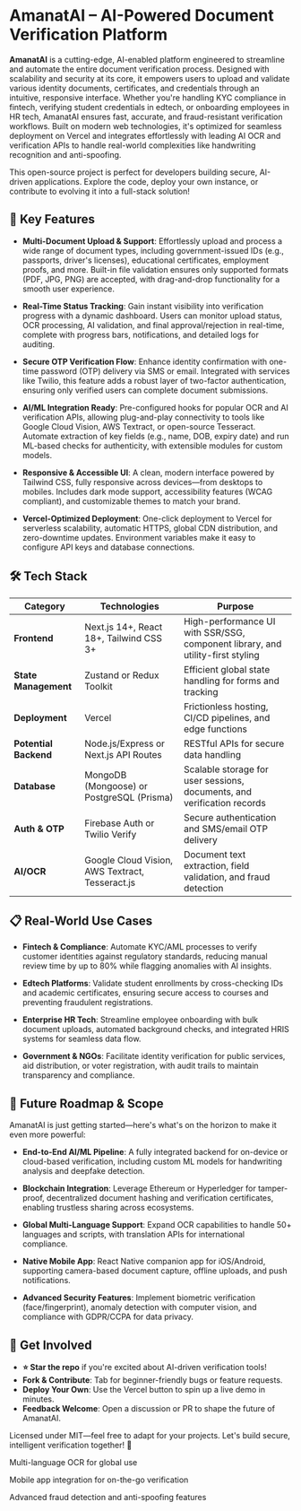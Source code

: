 # AmanatAI – AI-Powered Document Verification Platform

**AmanatAI** is a cutting-edge, AI-enabled platform engineered to streamline and automate the entire document verification process. Designed with scalability and security at its core, it empowers users to upload and validate various identity documents, certificates, and credentials through an intuitive, responsive interface. Whether you're handling KYC compliance in fintech, verifying student credentials in edtech, or onboarding employees in HR tech, AmanatAI ensures fast, accurate, and fraud-resistant verification workflows. Built on modern web technologies, it's optimized for seamless deployment on Vercel and integrates effortlessly with leading AI OCR and verification APIs to handle real-world complexities like handwriting recognition and anti-spoofing.

This open-source project is perfect for developers building secure, AI-driven applications. Explore the code, deploy your own instance, or contribute to evolving it into a full-stack solution!

## 🚀 Key Features

- **Multi-Document Upload & Support**: Effortlessly upload and process a wide range of document types, including government-issued IDs (e.g., passports, driver's licenses), educational certificates, employment proofs, and more. Built-in file validation ensures only supported formats (PDF, JPG, PNG) are accepted, with drag-and-drop functionality for a smooth user experience.

- **Real-Time Status Tracking**: Gain instant visibility into verification progress with a dynamic dashboard. Users can monitor upload status, OCR processing, AI validation, and final approval/rejection in real-time, complete with progress bars, notifications, and detailed logs for auditing.

- **Secure OTP Verification Flow**: Enhance identity confirmation with one-time password (OTP) delivery via SMS or email. Integrated with services like Twilio, this feature adds a robust layer of two-factor authentication, ensuring only verified users can complete document submissions.

- **AI/ML Integration Ready**: Pre-configured hooks for popular OCR and AI verification APIs, allowing plug-and-play connectivity to tools like Google Cloud Vision, AWS Textract, or open-source Tesseract. Automate extraction of key fields (e.g., name, DOB, expiry date) and run ML-based checks for authenticity, with extensible modules for custom models.

- **Responsive & Accessible UI**: A clean, modern interface powered by Tailwind CSS, fully responsive across devices—from desktops to mobiles. Includes dark mode support, accessibility features (WCAG compliant), and customizable themes to match your brand.

- **Vercel-Optimized Deployment**: One-click deployment to Vercel for serverless scalability, automatic HTTPS, global CDN distribution, and zero-downtime updates. Environment variables make it easy to configure API keys and database connections.

## 🛠 Tech Stack

| Category       | Technologies                          | Purpose |
|----------------|---------------------------------------|---------|
| **Frontend**   | Next.js 14+, React 18+, Tailwind CSS 3+ | High-performance UI with SSR/SSG, component library, and utility-first styling |
| **State Management** | Zustand or Redux Toolkit             | Efficient global state handling for forms and tracking |
| **Deployment** | Vercel                               | Frictionless hosting, CI/CD pipelines, and edge functions |
| **Potential Backend** | Node.js/Express or Next.js API Routes | RESTful APIs for secure data handling |
| **Database**   | MongoDB (Mongoose) or PostgreSQL (Prisma) | Scalable storage for user sessions, documents, and verification records |
| **Auth & OTP** | Firebase Auth or Twilio Verify       | Secure authentication and SMS/email OTP delivery |
| **AI/OCR**     | Google Cloud Vision, AWS Textract, Tesseract.js | Document text extraction, field validation, and fraud detection |

## 📋 Real-World Use Cases

- **Fintech & Compliance**: Automate KYC/AML processes to verify customer identities against regulatory standards, reducing manual review time by up to 80% while flagging anomalies with AI insights.

- **Edtech Platforms**: Validate student enrollments by cross-checking IDs and academic certificates, ensuring secure access to courses and preventing fraudulent registrations.

- **Enterprise HR Tech**: Streamline employee onboarding with bulk document uploads, automated background checks, and integrated HRIS systems for seamless data flow.

- **Government & NGOs**: Facilitate identity verification for public services, aid distribution, or voter registration, with audit trails to maintain transparency and compliance.

## 🔮 Future Roadmap & Scope

AmanatAI is just getting started—here's what's on the horizon to make it even more powerful:

- **End-to-End AI/ML Pipeline**: A fully integrated backend for on-device or cloud-based verification, including custom ML models for handwriting analysis and deepfake detection.

- **Blockchain Integration**: Leverage Ethereum or Hyperledger for tamper-proof, decentralized document hashing and verification certificates, enabling trustless sharing across ecosystems.

- **Global Multi-Language Support**: Expand OCR capabilities to handle 50+ languages and scripts, with translation APIs for international compliance.

- **Native Mobile App**: React Native companion app for iOS/Android, supporting camera-based document capture, offline uploads, and push notifications.

- **Advanced Security Features**: Implement biometric verification (face/fingerprint), anomaly detection with computer vision, and compliance with GDPR/CCPA for data privacy.

## 🤝 Get Involved

- **⭐ Star the repo** if you're excited about AI-driven verification tools!
- **Fork & Contribute**: Tab for beginner-friendly bugs or feature requests.
- **Deploy Your Own**: Use the Vercel button to spin up a live demo in minutes.
- **Feedback Welcome**: Open a discussion or PR to shape the future of AmanatAI.

Licensed under MIT—feel free to adapt for your projects. Let's build secure, intelligent verification together! 🚀

Multi-language OCR for global use

Mobile app integration for on-the-go verification

Advanced fraud detection and anti-spoofing features
